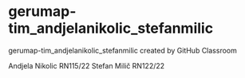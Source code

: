 # gerumap-tim_andjelanikolic_stefanmilic
gerumap-tim_andjelanikolic_stefanmilic created by GitHub Classroom

Andjela Nikolic RN115/22
Stefan Milič RN122/22
